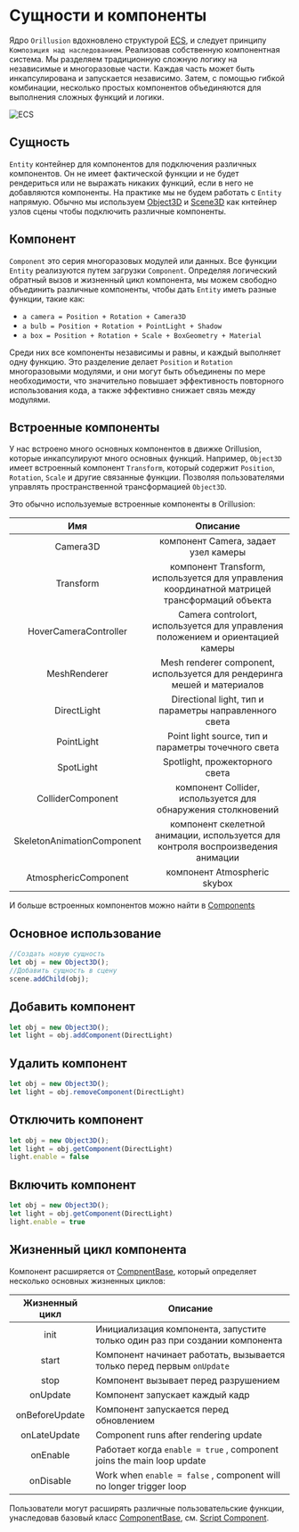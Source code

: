 # Сущности и компоненты
Ядро `Orillusion` вдохновлено структурой [ECS](https://wikipedia.org/wiki/Entity_component_system), и следует принципу `Композиция над наследованием`. Реализовав собственную компонентная система. Мы разделяем традиционную сложную логику на независимые и многоразовые части. Каждая часть может быть инкапсулирована и запускается независимо. Затем, с помощью гибкой комбинации, несколько простых компонентов объединяются для выполнения сложных функций и логики.

![ECS](/images/component.svg)

## Сущность
`Entity` контейнер для компонентов для подключения различных компонентов. Он не имеет фактической функции и не будет рендериться или не выражать никаких функций, если в него не добавляются компоненты.
На практике мы не будем работать с `Entity` напрямую. Обычно мы используем [Object3D](/guide/core/object) и [Scene3D](/guide/core/scene) как кнтейнер узлов сцены чтобы подключить различные компоненты.

## Компонент
`Component` это серия многоразовых модулей или данных. Все функции `Entity` реализуются путем загрузки `Component`. Определяя логический обратный вызов и жизненный цикл компонента, мы можем свободно объединить различные компоненты, чтобы дать `Entity` иметь разные функции, такие как:

- `a camera = Position + Rotation + Camera3D`  
- `a bulb = Position + Rotation + PointLight + Shadow` 
- `a box = Position + Rotation + Scale + BoxGeometry + Material` 

Среди них все компоненты независимы и равны, и каждый выполняет одну функцию. Это разделение делает `Position` и `Rotation` многоразовыми модулями, и они могут быть объединены по мере необходимости, что значительно повышает эффективность повторного использования кода, а также эффективно снижает связь между модулями.

## Встроенные компоненты

У нас встроено много основных компонентов в движке Orillusion, которые инкапсулируют много основных функций. Например, `Object3D` имеет встроенный компонент `Transform`, который содержит `Position`, `Rotation`, `Scale` и другие связанные функции. Позволяя пользователями управлять пространственной трансформацией `Object3D`.


Это обычно используемые встроенные компоненты в Orillusion:

|            Имя            |                                       Описание                                       |
|:--------------------------:|:---------------------------------------------------------------------------------------:|
|          Camera3D          |                          компонент Camera, задает узел камеры                          |
|         Transform          | компонент Transform, используется для управления координатной матрицей трансформаций объекта |
|   HoverCameraController    |      Camera controlort, используется для управления положением и ориентацией камеры      |
|        MeshRenderer        |              Mesh renderer component, используется для рендеринга мешей и материалов               |
|        DirectLight         |         Directional light, тип и параметры направленного света         |
|         PointLight         |           Point light source, тип и параметры точечного света            |
|         SpotLight          |                 Spotlight, прожекторного света                 |
|     ColliderComponent      |                      компонент Collider, используется для обнаружения столкновений                      |
| SkeletonAnimationComponent |            компонент скелетной анимации, используется для контроля воспроизведения анимации             |
|    AtmosphericComponent    |                              компонент Atmospheric skybox                                |

И больше встроенных компонентов можно найти в [Components](/api/#components)

## Основное использование
```ts
//Создать новую сущность
let obj = new Object3D();
//Добавить сущность в сцену
scene.addChild(obj);
```
## Добавить компонент
```ts
let obj = new Object3D();
let light = obj.addComponent(DirectLight)
```

## Удалить компонент
```ts
let obj = new Object3D();
let light = obj.removeComponent(DirectLight)
```

## Отключить компонент
```ts
let obj = new Object3D();
let light = obj.getComponent(DirectLight)
light.enable = false
```

## Включить компонент
```ts
let obj = new Object3D();
let light = obj.getComponent(DirectLight)
light.enable = true
```

## Жизненный цикл компонента
Компонент расширяется от [CompnentBase](/api/classes/ComponentBase), который определяет несколько основных жизненных циклов:

|   Жизненный цикл    | Описание                                                           |
|:--------------:|-----------------------------------------------------------------------|
|      init      | Инициализация компонента, запустите только один раз при создании компонента |
|     start      | Компонент начинает работать, вызывается только перед первым `onUpdate`     |
|      stop      | Компонент вызывает перед разрушением                                     |
|    onUpdate    | Компонент запускает каждый кадр                                           |
| onBeforeUpdate | Компонент запускается перед обновлением                                |
|  onLateUpdate  | Component runs after rendering update                                 |
|    onEnable    | Работает когда `enable = true` , component joins the main loop update      |
|   onDisable    | Work when `enable = false` , component will no longer trigger loop    |

Пользователи могут расширять различные пользовательские функции, унаследовав базовый класс [ComponentBase](/api/classes/ComponentBase), см. [Script Component](/guide/core/script).
